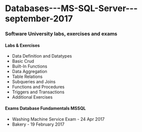 # Databases---MS-SQL-Server---september-2017

### Software University labs, exercises and exams


#### Labs & Exercises

* Data Definition and Datatypes
* Basic Crud
* Built-In Functions
* Data Aggregation
* Table Relations
* Subqueries and Joins
* Functions and Procedures
* Triggers and Transactions
* Additional Exercises


#### Exams Database Fundamentals MSSQL

* Washing Machine Service Exam - 24 Apr 2017
* Bakery - 19 February 2017